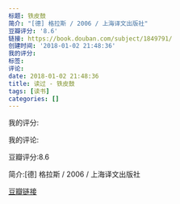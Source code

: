 ```yaml
---
标题: 铁皮鼓
简介: "[德] 格拉斯 / 2006 / 上海译文出版社"
豆瓣评分: '8.6'
链接: https://book.douban.com/subject/1849791/
创建时间: '2018-01-02 21:48:36'
我的评分:
标签:
评论:
date: 2018-01-02 21:48:36
title: 读过 - 铁皮鼓
tags: [读书]
categories: []
---
```


我的评分:

我的评论:

豆瓣评分:8.6

简介:[德] 格拉斯 / 2006 / 上海译文出版社

[豆瓣链接](https://book.douban.com/subject/1849791/)


